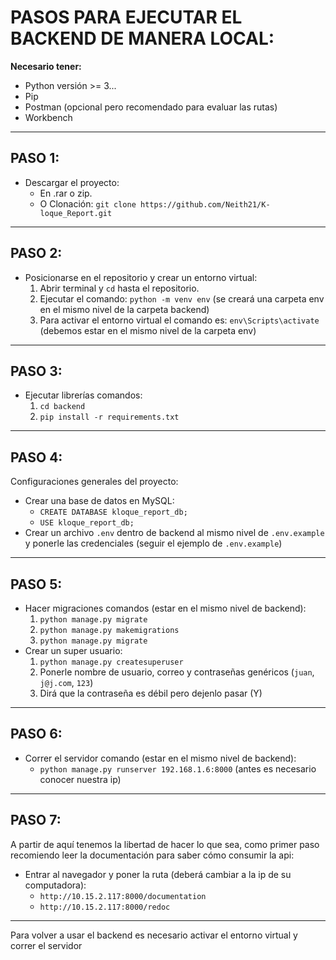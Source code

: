 # PASOS PARA EJECUTAR EL BACKEND DE MANERA LOCAL:

**Necesario tener:**

- Python versión >= 3...
- Pip
- Postman (opcional pero recomendado para evaluar las rutas)
- Workbench

---

## PASO 1:

- Descargar el proyecto:
  - En .rar o zip.
  - O Clonación: `git clone https://github.com/Neith21/K-loque_Report.git`

---

## PASO 2:

- Posicionarse en el repositorio y crear un entorno virtual:
  1. Abrir terminal y `cd` hasta el repositorio.
  2. Ejecutar el comando: `python -m venv env` (se creará una carpeta env en el mismo nivel de la carpeta backend)
  3. Para activar el entorno virtual el comando es: `env\Scripts\activate` (debemos estar en el mismo nivel de la carpeta env)

---

## PASO 3:

- Ejecutar librerías comandos:
  1. `cd backend`
  2. `pip install -r requirements.txt`

---

## PASO 4:

Configuraciones generales del proyecto:

- Crear una base de datos en MySQL:
  - `CREATE DATABASE kloque_report_db;`
  - `USE kloque_report_db;`
- Crear un archivo `.env` dentro de backend al mismo nivel de `.env.example` y ponerle las credenciales (seguir el ejemplo de `.env.example`)

---

## PASO 5:

- Hacer migraciones comandos (estar en el mismo nivel de backend):
  1. `python manage.py migrate`
  2. `python manage.py makemigrations`
  3. `python manage.py migrate`
- Crear un super usuario:
  1. `python manage.py createsuperuser`
  2. Ponerle nombre de usuario, correo y contraseñas genéricos (`juan`, `j@j.com`, `123`)
  3. Dirá que la contraseña es débil pero dejenlo pasar (Y)

---

## PASO 6:

- Correr el servidor comando (estar en el mismo nivel de backend):
  - `python manage.py runserver 192.168.1.6:8000` (antes es necesario conocer nuestra ip)

---

## PASO 7:

A partir de aquí tenemos la libertad de hacer lo que sea, como primer paso recomiendo leer la documentación para saber cómo consumir la api:

- Entrar al navegador y poner la ruta (deberá cambiar a la ip de su computadora):
  - `http://10.15.2.117:8000/documentation`
  - `http://10.15.2.117:8000/redoc`

---

Para volver a usar el backend es necesario activar el entorno virtual y correr el servidor
